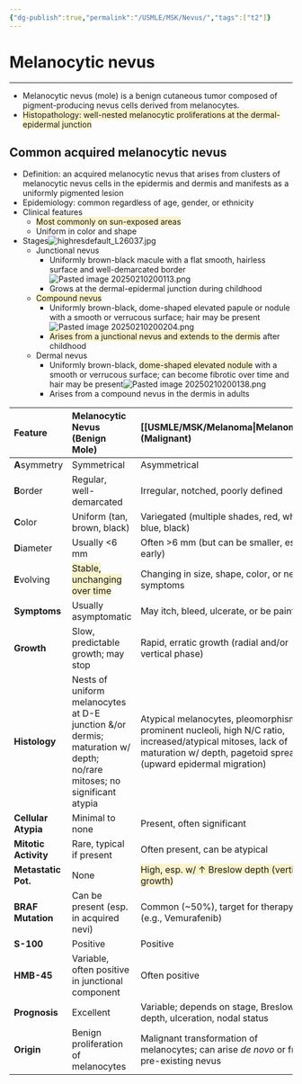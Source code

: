 ```yaml
---
{"dg-publish":true,"permalink":"/USMLE/MSK/Nevus/","tags":["t2"]}
---
```


# Melanocytic nevus
---
- Melanocytic nevus (mole) is a benign cutaneous tumor composed of pigment-producing nevus cells derived from melanocytes.
- <span style="background:rgba(240, 200, 0, 0.2)">Histopathology: well-nested melanocytic proliferations at the dermal-epidermal junction</span>
## Common acquired melanocytic nevus
- Definition: an acquired melanocytic nevus that arises from clusters of melanocytic nevus cells in the epidermis and dermis and manifests as a uniformly pigmented lesion 
- Epidemiology: common regardless of age, gender, or ethnicity
- Clinical features 
	- <span style="background:rgba(240, 200, 0, 0.2)">Most commonly on sun-exposed areas </span>
	- Uniform in color and shape
- Stages![highresdefault_L26037.jpg](/img/user/appendix/highresdefault_L26037.jpg)
	- Junctional nevus 
		- Uniformly brown-black macule with a flat smooth, hairless surface and well-demarcated border![Pasted image 20250210200113.png](/img/user/appendix/Pasted%20image%2020250210200113.png)
		- Grows at the dermal-epidermal junction during childhood
	- <span style="background:rgba(240, 200, 0, 0.2)">Compound nevus</span> 
		- Uniformly brown-black, dome-shaped elevated papule or nodule with a smooth or verrucous surface; hair may be present![Pasted image 20250210200204.png](/img/user/appendix/Pasted%20image%2020250210200204.png)
		- <span style="background:rgba(240, 200, 0, 0.2)">Arises from a junctional nevus and extends to the dermis</span> after childhood
	- Dermal nevus
		- Uniformly brown-black, <span style="background:rgba(240, 200, 0, 0.2)">dome-shaped elevated nodule</span> with a smooth or verrucous surface; can become fibrotic over time and hair may be present![Pasted image 20250210200138.png](/img/user/appendix/Pasted%20image%2020250210200138.png)
		- Arises from a compound nevus in the dermis in adults

| Feature              | Melanocytic Nevus (Benign Mole)                                                                                       | [[USMLE/MSK/Melanoma\|Melanoma]] (Malignant)                                                                                                                                                          |
| :------------------- | :-------------------------------------------------------------------------------------------------------------------- | :---------------------------------------------------------------------------------------------------------------------------------------------------------------------------- |
| **A**symmetry        | Symmetrical                                                                                                           | Asymmetrical                                                                                                                                                                  |
| **B**order           | Regular, well-demarcated                                                                                              | Irregular, notched, poorly defined                                                                                                                                            |
| **C**olor            | Uniform (tan, brown, black)                                                                                           | Variegated (multiple shades, red, white, blue, black)                                                                                                                         |
| **D**iameter         | Usually <6 mm                                                                                                         | Often >6 mm (but can be smaller, esp. early)                                                                                                                                  |
| **E**volving         | <span style="background:rgba(240, 200, 0, 0.2)">Stable, unchanging over time</span>                                   | Changing in size, shape, color, or new symptoms                                                                                                                               |
| **Symptoms**         | Usually asymptomatic                                                                                                  | May itch, bleed, ulcerate, or be painful                                                                                                                                      |
| **Growth**           | Slow, predictable growth; may stop                                                                                    | Rapid, erratic growth (radial and/or vertical phase)                                                                                                                          |
| **Histology**        | Nests of uniform melanocytes at D-E junction &/or dermis; maturation w/ depth; no/rare mitoses; no significant atypia | Atypical melanocytes, pleomorphism, prominent nucleoli, high N/C ratio, increased/atypical mitoses, lack of maturation w/ depth, pagetoid spread (upward epidermal migration) |
| **Cellular Atypia**  | Minimal to none                                                                                                       | Present, often significant                                                                                                                                                    |
| **Mitotic Activity** | Rare, typical if present                                                                                              | Often present, can be atypical                                                                                                                                                |
| **Metastatic Pot.**  | None                                                                                                                  | <span style="background:rgba(240, 200, 0, 0.2)">High, esp. w/ ↑ Breslow depth (vertical growth)</span>                                                                        |
| **BRAF Mutation**    | Can be present (esp. in acquired nevi)                                                                                | Common (~50%), target for therapy (e.g., Vemurafenib)                                                                                                                         |
| **S-100**            | Positive                                                                                                              | Positive                                                                                                                                                                      |
| **HMB-45**           | Variable, often positive in junctional component                                                                      | Often positive                                                                                                                                                                |
| **Prognosis**        | Excellent                                                                                                             | Variable; depends on stage, Breslow depth, ulceration, nodal status                                                                                                           |
| **Origin**           | Benign proliferation of melanocytes                                                                                   | Malignant transformation of melanocytes; can arise _de novo_ or from pre-existing nevus                                                                                       |